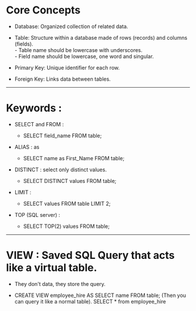 # Core Concepts

- Database: Organized collection of related data.

- Table: Structure within a database made of rows (records) and columns (fields).  
		- Table name should be lowercase with underscores.  
		- Field name should be lowercase, one word and singular.

- Primary Key: Unique identifier for each row.

- Foreign Key: Links data between tables.


---

#  Keywords :

- SELECT and FROM : 

	- SELECT field_name FROM table;

- ALIAS : as

	- SELECT name as First_Name FROM table;	

- DISTINCT : select only distinct values.

	- SELECT DISTINCT values FROM table;

- LIMIT : 

	- SELECT values FROM table LIMIT 2;

- TOP (SQL server) :

	- SELECT TOP(2) values FROM table;

---

#  VIEW : Saved SQL Query that acts like a virtual table.

- They don't data, they store the query.

- CREATE VIEW employee_hire AS SELECT name FROM table; (Then you can query it like a normal table). SELECT * from employee_hire

















